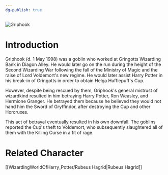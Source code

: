 ```yaml
---
dg-publish: true
---
```

![Griphook](http://rxbg5ysja.bkt.gdipper.com/Griphook.png)
# Introduction
Griphook (d. 1 May 1998) was a goblin who worked at Gringotts Wizarding Bank in Diagon Alley. He would later go on the run during the height of the Second Wizarding War following the fall of the Ministry of Magic and the raise of Lord Voldemort's new regime. He would later assist Harry Potter in his break-in of Gringotts in order to obtain Helga Hufflepuff's Cup.

However, despite being rescued by them, Griphook's general mistrust of wizardkind resulted in him betraying Harry Potter, Ron Weasley, and Hermione Granger. He betrayed them because he believed they would not hand him the Sword of Gryffindor, after destroying the Cup and other Horcruxes.

This act of betrayal eventually resulted in his own downfall. The goblins reported the Cup's theft to Voldemort, who subsequently slaughtered all of them with the Killing Curse in a fit of rage.

# Related Character
[[WizardingWorldOfHarry_Potter/Rubeus Hagrid\|Rubeus Hagrid]]
